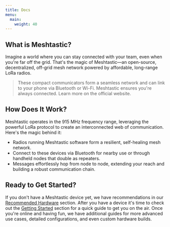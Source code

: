 ```yaml
---
title: Docs
menu:
  main:
    weight: 40
---
```


## What is Meshtastic?

Imagine a world where you can stay connected with your team, even when you're far off the grid.
That's the magic of Meshtastic—an open-source, decentralized, off-grid mesh network powered by affordable, long-range LoRa radios.

> These compact communicators form a seamless network and can link to your phone via Bluetooth or Wi-Fi.
> Meshtastic ensures you're always connected. Learn more on the official website.

## How Does It Work?

Meshtastic operates in the 915 MHz frequency range, leveraging the powerful LoRa protocol to create an interconnected web of communication.
Here's the magic behind it:

- Radios running Meshtastic software form a resilient, self-healing mesh network.
- Connect to these devices via Bluetooth for nearby use or through handheld nodes that double as repeaters.
- Messages effortlessly hop from node to node, extending your reach and building a robust communication chain.

## Ready to Get Started?

If you don't have a Meshtastic device yet, we have recommendations in our [Recommended Hardware](/docs/hardware/radios) section.
After you have a device it's time to check out the [Getting Started](/docs/getting-started) section for a quick guide to get you on the air.
Once you're online and having fun, we have additional guides for more advanced use cases, detailed configurations, and even custom hardware builds.
